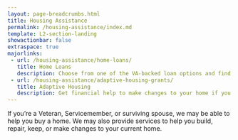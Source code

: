 ```yaml
---
layout: page-breadcrumbs.html
title: Housing Assistance
permalink: /housing-assistance/index.md
template: L2-section-landing
showactionbar: false
extraspace: true
majorlinks:
 - url: /housing-assistance/home-loans/
   title: Home Loans
   description: Choose from one of the VA-backed loan options and find out how to apply for a loan to buy, improve, or refinance a home.
 - url: /housing-assistance/adaptive-housing-grants/
   title: Adaptive Housing
   description: Get financial help to make changes to your home if you have a service-connected disability.
---
```


<div class="va-introtext">

If you’re a Veteran, Servicemember, or surviving spouse, we may be able to help you buy a home. We may also provide services to help you build, repair, keep, or make changes to your current home.

</div>
